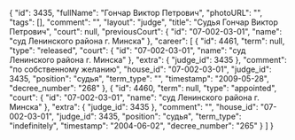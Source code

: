 {
    "id": 3435,
    "fullName": "Гончар Виктор Петрович",
    "photoURL": "",
    "tags": [],
    "comment": "",
    "layout": "judge",
    "title": "Судья Гончар Виктор Петрович",
    "court": null,
    "previousCourt": {
        "id": "07-002-03-01",
        "name": "суд Ленинского района г. Минска"
    },
    "career": [
        {
            "id": 4461,
            "term": null,
            "type": "released",
            "court": {
                "id": "07-002-03-01",
                "name": "суд Ленинского района г. Минска"
            },
            "extra": {
                "judge_id": 3435
            },
            "comment": "по собственному желанию",
            "house_id": "07-002-03-01",
            "judge_id": 3435,
            "position": "судья",
            "term_type": "",
            "timestamp": "2009-05-28",
            "decree_number": "268"
        },
        {
            "id": 4460,
            "term": null,
            "type": "appointed",
            "court": {
                "id": "07-002-03-01",
                "name": "суд Ленинского района г. Минска"
            },
            "extra": {
                "judge_id": 3435
            },
            "comment": "",
            "house_id": "07-002-03-01",
            "judge_id": 3435,
            "position": "судья",
            "term_type": "indefinitely",
            "timestamp": "2004-06-02",
            "decree_number": "265"
        }
    ]
}